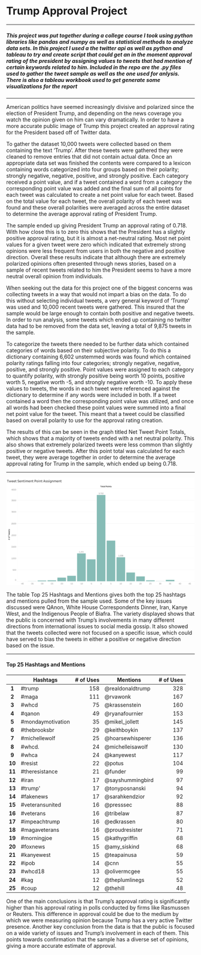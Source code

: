 # Trump Approval Project

***

##### This project was put together during a college course I took using python libraries like pandas and numpy as well as statistical methods to analyze data sets. In this project I used a the twitter api as well as python and tableau to try and create script that could get an in the moment approval rating of the president by assigning values to tweets that had mention of certain keywords related to him. Included in the repo are the .py files used to gather the tweet sample as well as the one used for anlysis. There is also a tableau workbook used to get generate some visualizations for the report

***

American politics have seemed increasingly divisive and polarized since the election of President Trump, and depending on the news coverage you watch the opinion given on him can vary dramatically. In order to have a more accurate public image of Trump this project created an approval rating for the President based off of Twitter data. 

To gather the dataset 10,000 tweets were collected based on them containing the text ‘Trump’. After these tweets were gathered they were cleaned to remove entries that did not contain actual data. Once an appropriate data set was finished the contents were compared to a lexicon containing words categorized into four groups based on their polarity; strongly negative, negative, positive, and strongly positive. Each category received a point value, and if a tweet contained a word from a category the corresponding point value was added and the final sum of all points for each tweet was calculated to create a net point value for each tweet. Based on the total value for each tweet, the overall polarity of each tweet was found and these overall polarities were averaged across the entire dataset to determine the average approval rating of President Trump.

The sample ended up giving President Trump an approval rating of 0.718. With how close this is to zero this shows that the President has a slightly positive approval rating, but it is almost a net-neutral rating. Most net point values for a given tweet were zero which indicated that extremely strong opinions were less frequent from users in both the negative and positive direction. Overall these results indicate that although there are extremely polarized opinions often presented through news stories, based on a sample of recent tweets related to him the President seems to have a more neutral overall opinion from individuals.

When seeking out the data for this project one of the biggest concerns was collecting tweets in a way that would not impart a bias on the data. To do this without selecting individual tweets, a very general keyword of ‘Trump’ was used and 10,000 recent tweets were gathered. This insured that the sample would be large enough to contain both positive and negative tweets. In order to run analysis, some tweets which ended up containing no twitter data had to be removed from the data set, leaving a total of 9,875 tweets in the sample. 

To categorize the tweets there needed to be further data which contained categories of words based on their subjective polarity. To do this a dictionary containing 6,602 unstemmed words was found which contained polarity ratings falling into four categories; strongly negative, negative, positive, and strongly positive. Point values were assigned to each category to quantify polarity, with strongly positive being worth 10 points, positive worth 5, negative worth -5, and strongly negative worth -10. To apply these values to tweets, the words in each tweet were referenced against the dictionary to determine if any words were included in both. If a tweet contained a word then the corresponding point value was utilized, and once all words had been checked these point values were summed into a final net point value for the tweet. This meant that a tweet could be classified based on overall polarity to use for the approval rating creation. 

The results of this can be seen in the graph titled Net Tweet Point Totals, which shows that a majority of tweets ended with a net neutral polarity. This also shows that extremely polarized tweets were less common than slightly positive or negative tweets. After this point total was calculated for each tweet, they were average together in order to determine the average approval rating for Trump in the sample, which ended up being 0.718. 
***
![Image](https://github.com/nmcdermott42/Trump-Approval-Project/blob/master/tweetpoints.png)

The table Top 25 Hashtags and Mentions gives both the top 25 hashtags and mentions pulled from the sample used. Some of the key issues discussed were QAnon, White House Correspondents Dinner, Iran, Kanye West, and the Indigenous People of Biafra. The variety displayed shows that the public is concerned with Trump’s involvements in many different directions from international issues to social media gossip. It also showed that the tweets collected were not focused on a specific issue, which could have served to bias the tweets in either a positive or negative direction based on the issue.
***

#### Top 25 Hashtags and Mentions

|		    |    **Hashtags**   |**# of Uses**| **Mentions** | **# of Uses** |
|   :---:   |     --------      | --------: |    --------      | --------: |
|   **1**   | #trump            |   158     | @realdonaldtrump |   328     |
|   **2**   | #maga             |   111     | @rvawonk         |   167     |
|   **3**   | #whcd             |   75      | @krassenstein    |   160     |
|   **4**   | #qanon            |   49      | @ryanafournier   |   153     |
|   **5**   | #mondaymotivation |   35      | @mikel_jollett   |   145     |
|   **6**   | #thebrooksbr      |   29      | @keithboykin     |   137     |
|   **7**   | #michellewolf     |   25      | @hoarsewhisperer |   136     |
|   **8**   | #whcd.            |   24      | @michelleisawolf |   130     |
|   **9**   | #whca             |   24      | @kanyewest  	   |   117     |
|  **10**   | #resist  		      |   22	  	| @potus		       |   104     |
|  **11**   | #theresistance  	|   21	  	| @funder		       |   99      |
|  **12**   | #iran			      	|   17		  | @sayshummingbird |   97 	   |
|  **13**   | #trump'		      	|   17		  | @tonyposnanski   |   94	     |
|  **14**   | #fakenews	     		|   17		  | @sarahkendzior   |   92 	   |
|  **15**   | #veteransunited	  |   16		  | @presssec		     |   88	     |
|  **16** 	| #veterans 	     	|   16		  | @tribelaw	  	   |   87 	   |
|  **17** 	| #impeachtrump	   	|   16		  | @edkrassen	     |   80      |
|  **18** 	| #magaveterans	  	|   16		  | @proudresister   |   71	     |
|  **19**   | #morningjoe	    	|   15		  | @kathygriffin	   |   68	     |
|  **20**   | #foxnews		    	|   15		  | @amy_siskind	   |   68      |
|  **21** 	| #kanyewest	    	|   15		  | @teapainusa	     |   59	     |
|  **22**   | #ipob				      |   14		  | @cnn			       |   55	     |
|  **23**   | #whcd18			      |   13		  | @olivermcgee	   |   55	     |
|  **24** 	| #kag 			      	|   12 		  | @theplumlinegs   |   52	     |
|  **25** 	| #coup			      	|   12		  | @thehill		     |   48	     |

One of the main conclusions is that Trump’s approval rating is significantly higher than his approval rating in polls conducted by firms like Rasmussen or Reuters. This difference in approval could be due to the medium by which we were measuring opinion because Trump has a very active Twitter presence. Another key conclusion from the data is that the public is focused on a wide variety of issues and Trump’s involvement in each of them. This points towards confirmation that the sample has a diverse set of opinions, giving a more accurate estimate of approval. 
